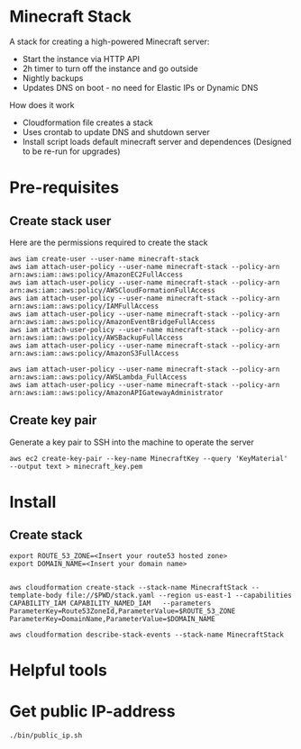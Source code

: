 # Minecraft Stack

A stack for creating a high-powered Minecraft server:

* Start the instance via HTTP API
* 2h timer to turn off the instance and go outside
* Nightly backups
* Updates DNS on boot - no need for Elastic IPs or Dynamic DNS

How does it work

* Cloudformation file creates a stack
* Uses crontab to update DNS and shutdown server
* Install script loads default minecraft server and dependences (Designed to be re-run for upgrades)

# Pre-requisites

## Create stack user
Here are the permissions required to create the stack
```
aws iam create-user --user-name minecraft-stack
aws iam attach-user-policy --user-name minecraft-stack --policy-arn arn:aws:iam::aws:policy/AmazonEC2FullAccess
aws iam attach-user-policy --user-name minecraft-stack --policy-arn arn:aws:iam::aws:policy/AWSCloudFormationFullAccess
aws iam attach-user-policy --user-name minecraft-stack --policy-arn arn:aws:iam::aws:policy/IAMFullAccess
aws iam attach-user-policy --user-name minecraft-stack --policy-arn arn:aws:iam::aws:policy/AmazonEventBridgeFullAccess
aws iam attach-user-policy --user-name minecraft-stack --policy-arn arn:aws:iam::aws:policy/AWSBackupFullAccess
aws iam attach-user-policy --user-name minecraft-stack --policy-arn arn:aws:iam::aws:policy/AmazonS3FullAccess

aws iam attach-user-policy --user-name minecraft-stack --policy-arn arn:aws:iam::aws:policy/AWSLambda_FullAccess
aws iam attach-user-policy --user-name minecraft-stack --policy-arn arn:aws:iam::aws:policy/AmazonAPIGatewayAdministrator
```

## Create key pair
Generate a key pair to SSH into the machine to operate the server
```
aws ec2 create-key-pair --key-name MinecraftKey --query 'KeyMaterial' --output text > minecraft_key.pem
```


# Install

## Create stack

```
export ROUTE_53_ZONE=<Insert your route53 hosted zone>
export DOMAIN_NAME=<Insert your domain name>


aws cloudformation create-stack --stack-name MinecraftStack --template-body file://$PWD/stack.yaml --region us-east-1 --capabilities CAPABILITY_IAM CAPABILITY_NAMED_IAM   --parameters ParameterKey=Route53ZoneId,ParameterValue=$ROUTE_53_ZONE ParameterKey=DomainName,ParameterValue=$DOMAIN_NAME

aws cloudformation describe-stack-events --stack-name MinecraftStack
```




# Helpful tools

# Get public IP-address
```
./bin/public_ip.sh

```